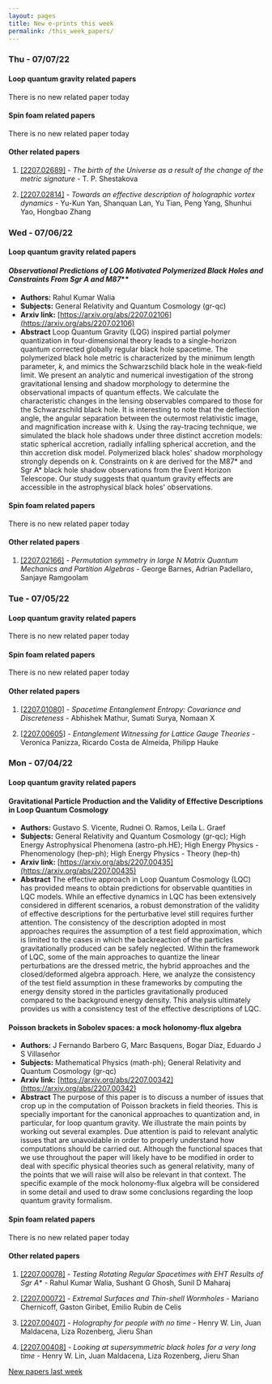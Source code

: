 ```yaml
---
layout: pages
title: New e-prints this week
permalink: /this_week_papers/
---
```




### Thu - 07/07/22

#### Loop quantum gravity related papers

There is no new related paper today 

#### Spin foam related papers

There is no new related paper today 



#### Other related papers

1. [[2207.02689]](https://arxiv.org/abs/2207.02689) - *The birth of the Universe as a result of the change of the metric  signature* - T. P. Shestakova

1. [[2207.02814]](https://arxiv.org/abs/2207.02814) - *Towards an effective description of holographic vortex dynamics* - Yu-Kun Yan, Shanquan Lan, Yu Tian, Peng Yang, Shunhui Yao, Hongbao Zhang



### Wed - 07/06/22

#### Loop quantum gravity related papers

#### **Observational Predictions of LQG Motivated Polymerized Black Holes and  Constraints From Sgr A* and M87***
 - **Authors:** Rahul Kumar Walia
 - **Subjects:** General Relativity and Quantum Cosmology (gr-qc)
 - **Arxiv link:** [https://arxiv.org/abs/2207.02106](https://arxiv.org/abs/2207.02106)
 - **Abstract**
 Loop Quantum Gravity (LQG) inspired partial polymer quantization in four-dimensional theory leads to a single-horizon quantum corrected globally regular black hole spacetime. The polymerized black hole metric is characterized by the minimum length parameter, $k$, and mimics the Schwarzschild black hole in the weak-field limit. We present an analytic and numerical investigation of the strong gravitational lensing and shadow morphology to determine the observational impacts of quantum effects. We calculate the characteristic changes in the lensing observables compared to those for the Schwarzschild black hole. It is interesting to note that the deflection angle, the angular separation between the outermost relativistic image, and magnification increase with $k$. Using the ray-tracing technique, we simulated the black hole shadows under three distinct accretion models: static spherical accretion, radially infalling spherical accretion, and the thin accretion disk model. Polymerized black holes' shadow morphology strongly depends on $k$. Constraints on $k$ are derived for the M87* and Sgr A* black hole shadow observations from the Event Horizon Telescope. Our study suggests that quantum gravity effects are accessible in the astrophysical black holes' observations. 

#### Spin foam related papers

There is no new related paper today 



#### Other related papers

1. [[2207.02166]](https://arxiv.org/abs/2207.02166) - *Permutation symmetry in large N Matrix Quantum Mechanics and Partition  Algebras* - George Barnes, Adrian Padellaro, Sanjaye Ramgoolam



### Tue - 07/05/22

#### Loop quantum gravity related papers

There is no new related paper today 

#### Spin foam related papers

There is no new related paper today 



#### Other related papers

1. [[2207.01080]](https://arxiv.org/abs/2207.01080) - *Spacetime Entanglement Entropy: Covariance and Discreteness* - Abhishek Mathur, Sumati Surya, Nomaan X

1. [[2207.00605]](https://arxiv.org/abs/2207.00605) - *Entanglement Witnessing for Lattice Gauge Theories* - Veronica Panizza, Ricardo Costa de Almeida, Philipp Hauke



### Mon - 07/04/22

#### Loop quantum gravity related papers

#### **Gravitational Particle Production and the Validity of Effective  Descriptions in Loop Quantum Cosmology**
 - **Authors:** Gustavo S. Vicente, Rudnei O. Ramos, Leila L. Graef
 - **Subjects:** General Relativity and Quantum Cosmology (gr-qc); High Energy Astrophysical Phenomena (astro-ph.HE); High Energy Physics - Phenomenology (hep-ph); High Energy Physics - Theory (hep-th)
 - **Arxiv link:** [https://arxiv.org/abs/2207.00435](https://arxiv.org/abs/2207.00435)
 - **Abstract**
 The effective approach in Loop Quantum Cosmology (LQC) has provided means to obtain predictions for observable quantities in LQC models. While an effective dynamics in LQC has been extensively considered in different scenarios, a robust demonstration of the validity of effective descriptions for the perturbative level still requires further attention. The consistency of the description adopted in most approaches requires the assumption of a test field approximation, which is limited to the cases in which the backreaction of the particles gravitationally produced can be safely neglected. Within the framework of LQC, some of the main approaches to quantize the linear perturbations are the dressed metric, the hybrid approaches and the closed/deformed algebra approach. Here, we analyze the consistency of the test field assumption in these frameworks by computing the energy density stored in the particles gravitationally produced compared to the background energy density. This analysis ultimately provides us with a consistency test of the effective descriptions of LQC. 

#### **Poisson brackets in Sobolev spaces: a mock holonomy-flux algebra**
 - **Authors:** J Fernando Barbero G, Marc Basquens, Bogar Díaz, Eduardo J S Villaseñor
 - **Subjects:** Mathematical Physics (math-ph); General Relativity and Quantum Cosmology (gr-qc)
 - **Arxiv link:** [https://arxiv.org/abs/2207.00342](https://arxiv.org/abs/2207.00342)
 - **Abstract**
 The purpose of this paper is to discuss a number of issues that crop up in the computation of Poisson brackets in field theories. This is specially important for the canonical approaches to quantization and, in particular, for loop quantum gravity. We illustrate the main points by working out several examples. Due attention is paid to relevant analytic issues that are unavoidable in order to properly understand how computations should be carried out. Although the functional spaces that we use throughout the paper will likely have to be modified in order to deal with specific physical theories such as general relativity, many of the points that we will raise will also be relevant in that context. The specific example of the mock holonomy-flux algebra will be considered in some detail and used to draw some conclusions regarding the loop quantum gravity formalism. 

#### Spin foam related papers

There is no new related paper today 



#### Other related papers

1. [[2207.00078]](https://arxiv.org/abs/2207.00078) - *Testing Rotating Regular Spacetimes with EHT Results of Sgr A** - Rahul Kumar Walia, Sushant G Ghosh, Sunil D Maharaj

1. [[2207.00072]](https://arxiv.org/abs/2207.00072) - *Extremal Surfaces and Thin-shell Wormholes* - Mariano Chernicoff, Gaston Giribet, Emilio Rubín de Celis

1. [[2207.00407]](https://arxiv.org/abs/2207.00407) - *Holography for people with no time* - Henry W. Lin, Juan Maldacena, Liza Rozenberg, Jieru Shan

1. [[2207.00408]](https://arxiv.org/abs/2207.00408) - *Looking at supersymmetric black holes for a very long time* - Henry W. Lin, Juan Maldacena, Liza Rozenberg, Jieru Shan






[New papers last week]({{site.url}}/archived/weekly/pre-prints/2022/07/04/archived_weekly_papers.html)